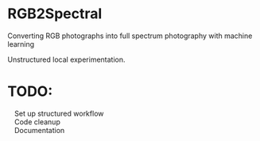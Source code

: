 # RGB2Spectral
Converting RGB photographs into full spectrum photography with machine learning

Unstructured local experimentation.
# TODO:
  &emsp;Set up structured workflow<br />
  &emsp;Code cleanup<br />
  &emsp;Documentation<br />
